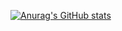 [![Anurag's GitHub stats](https://github-readme-stats.vercel.app/api?username=billmi&show_icons=true&theme=tokyonight)](https://github.com/anuraghazra/github-readme-stats)
